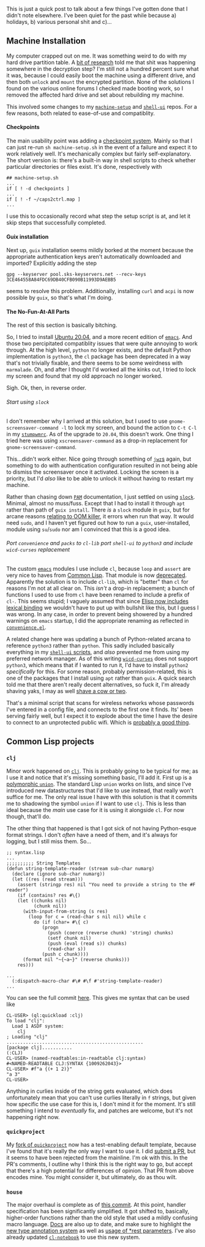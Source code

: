 This is just a quick post to talk about a few things I've gotten done that I didn't note elsewhere. I've been quiet for the past while because a) holidays, b) various personal shit and c)...

## Machine Installation

My computer crapped out on me. It was something weird to do with my hard drive partition table. A [bit of research](https://askubuntu.com/questions/837143/failed-to-connect-to-lvmetad) told me that shit was happening somewhere in the decryption step? I'm still not a hundred percent sure what it was, because I could easily boot the machine using a different drive, and then both `unlock` and `mount` the encrypted partition. None of the solutions I found on the various online forums I checked made booting work, so I removed the affected hard drive and set about rebuilding my machine.

This involved some changes to my [`machine-setup`](https://github.com/inaimathi/machine-setup) and [`shell-ui`](https://github.com/inaimathi/shell-ui) repos. For a few reasons, both related to ease-of-use and compatiblity.

#### Checkpoints

The main usability point was adding a [checkpoint system](https://github.com/inaimathi/machine-setup/commit/84761de9e0a22432cb978c9b230f4d189379b177). Mainly so that I can just re-run `sh machine-setup.sh` in the event of a failure and expect it to work relatively well. It's mechanically complex but fairly self-explanatory. The short version is: there's a built-in way in shell scripts to check whether particular directories or files exist. It's done, respectively with

```
## machine-setup.sh
...
if [ ! -d checkpoints ]
...
if [ ! -f ~/caps2ctrl.map ]
...
```

I use this to occasionally record what step the setup script is at, and let it skip steps that successfully completed.

#### Guix installation

Next up, `guix` installation seems mildly borked at the moment because the appropriate authentication keys aren't automatically downloaded and imported? Explicitly adding the step


```
gpg --keyserver pool.sks-keyservers.net --recv-keys 3CE464558A84FDC69DB40CFB090B11993D9AEBB5
```

seems to resolve this problem. Additionally, installing `curl` and `acpi` is now possible by `guix`, so that's what I'm doing.

#### The No-Fun-At-All Parts

The rest of this section is basically bitching.

So, I tried to install [Ubuntu 20.04](https://releases.ubuntu.com/20.04/), and a more recent edition of [`emacs`](https://www.gnu.org/software/emacs/). And those two percipitated compatiblity issues that were quite annoying to work through. At the high level, `python` no longer exists, and the default Python implementation is `python3`, the `cl` package has been deprecated in a way that's not trivially fixable, and there seems to be some weirdness with `marmalade`. Oh, and after I thought I'd worked all the kinks out, I tried to lock my screen and found that my old approach no longer worked.

Sigh. Ok, then, in reverse order.

###### Start using `slock`

I don't remember why I arrived at this solution, but I used to use `gnome-screensaver-command -l` to lock my screen, and bound the action to `C-t C-l` in my [`stumpwmrc`](https://github.com/inaimathi/machine-setup/blob/master/stumpwmrc). As of the upgrade to `20.04`, this doesn't work. One thing I tried here was using `xscreensaver-command` as a drop-in replacement for `gnome-screensaver-command`.

This...didn't work either. Nice going through something of [`jwz`s](https://www.jwz.org/) again, but something to do with authentication configuration resulted in not being able to dismiss the screensaver once it activated. Locking the screen is a priority, but I'd _also_ like to be able to unlock it without having to restart my machine.

Rather than chasing down [`PAM`](http://manpages.ubuntu.com/manpages/bionic/man5/pam.conf.5.html) documentation, I just settled on using [`slock`](https://tools.suckless.org/slock/). Minimal, almost no muss/fuss. Except that I had to install it through `apt` rather than path of `guix install`. There _is_ a `slock` module in `guix`, but for arcane reasons [relating to OOM killer](https://github.com/NixOS/nixpkgs/issues/9656), it errors when run that way. It would need `sudo`, and I haven't yet figured out how to run a `guix`, user-installed, module using `su`/`sudo` nor am I convinced that this is a good idea.

###### Port `convenience` and `packs` to `cl-lib` port `shell-ui` to `python3` and include `wicd-curses` replacement

The custom [`emacs`](https://www.gnu.org/software/emacs/) modules I use include `cl`, because `loop` and `assert` are very nice to haves from [Common Lisp](https://common-lisp.net/). That module is now [deprecated](https://github.com/kiwanami/emacs-epc/issues/35). Apparently the solution is to include `cl-lib`, which is "better" than `cl` for reasons I'm not at all clear on. This _isn't_ a drop-in replacement; a bunch of functions I used to use from `cl` have been renamed to include a prefix of `cl-`. This seems stupid; I vaguely assumed that since [Elisp now includes lexical binding](https://www.gnu.org/software/emacs/manual/html_node/elisp/Lexical-Binding.html) we wouldn't have to put up with bullshit like this, but I guess I was wrong. In any case, in order to prevent being showered by a hundred warnings on `emacs` startup, I did the appropriate renaming as reflected in [`convenience.el`](https://github.com/inaimathi/machine-setup/blob/bd091cff8e2847c30bd76154bf0088747a11780d/convenience.el).

A related change here was updating a bunch of Python-related arcana to reference `python3` rather than `python`. This sadly included basically everything in my [`shell-ui` scripts](https://github.com/inaimathi/shell-ui/tree/6aa80f97cc7d1092449d76fa64c1f4539a50465b/python), and _also_ prevented me from using my preferred network manager. As of this writing [`wicd-curses`](https://linux.die.net/man/8/wicd-curses) does not support `python3`, which means that if I wanted to run it, I'd have to install `python2` _specifically_ for this. For some reason, probably permission-related, this is one of the packages that I install using `apt` rather than `guix`. A quick search told me that there aren't really decent alternatives, so fuck it, I'm already shaving yaks, I may as well [shave a cow or two](https://github.com/inaimathi/shell-ui/blob/6aa80f97cc7d1092449d76fa64c1f4539a50465b/python/wlan).

That's a minimal script that scans for wireless networks whose passwords I've entered in a config file, and connects to the first one it finds. Its' been serving fairly well, but I expect it to explode about the time I have the desire to connect to an unprotected public wifi. Which is [probably a good thing](https://www.finjanmobile.com/the-dangers-of-using-unsecured-wi-fi/).

## Common Lisp projects

### `clj`

Minor work happened on [`clj`](https://github.com/inaimathi/clj). This is probably going to be typical for me; as I use it and notice that it's missing something basic, I'll add it. First up is a [polymorphic `union`](https://github.com/inaimathi/clj/commit/cdf700a54ba2db6403adb86b969cf169aec8118b). The standard Lisp `union` works on lists, and since I've introduced new datastructures that I'd like to use instead, that really won't suffice for me. The only real issue I have with this solution is that it commits me to shadowing the symbol `union` if I want to use `clj`. This is less than ideal because the _main_ use case for it is using it alongside `cl`. For now though, that'll do.

The other thing that happened is that I got sick of not having Python-esque format strings. I don't _often_ have a need of them, and it's always for logging, but I still miss them. So...

```
;; syntax.lisp
...
;;;;;;;;;; String Templates
(defun string-template-reader (stream sub-char numarg)
  (declare (ignore sub-char numarg))
  (let ((res (read stream)))
    (assert (stringp res) nil "You need to provide a string to the #F reader")
    (if (contains? res #\{)
	(let ((chunks nil)
	      (chunk nil))
	  (with-input-from-string (s res)
	    (loop for c = (read-char s nil nil) while c
		  do (if (char= #\{ c)
			 (progn
			   (push (coerce (reverse chunk) 'string) chunks)
			   (setf chunk nil)
			   (push (eval (read s)) chunks)
			   (read-char s))
			 (push c chunk))))
	  (format nil "~{~a~}" (reverse chunks)))
	res)))

...
  (:dispatch-macro-char #\# #\f #'string-template-reader)
...
```
You can see the full commit [here](https://github.com/inaimathi/clj/commit/06682ecf822d23455fc9c2cffc588be1f6aa3285). This gives me syntax that can be used like

```
CL-USER> (ql:quickload :clj)
To load "clj":
  Load 1 ASDF system:
    clj
; Loading "clj"
..................................................
[package clj]...........
(:CLJ)
CL-USER> (named-readtables:in-readtable clj:syntax)
#<NAMED-READTABLE CLJ:SYNTAX {1009262043}>
CL-USER> #f"a {(+ 1 2)}"
"a 3"
CL-USER>
```

Anything in curlies inside of the string gets evaluated, which does unfortunately mean that you can't use curlies literally in `f` strings, but given how specific the use case for this is, I don't mind it for the moment. It's still something I intend to _eventually_ fix, and patches are welcome, but it's not happening right now.

### `quickproject`

My [fork of `quickproject`](https://github.com/inaimathi/quickproject) now has a test-enabling default template, because I've found that it's really the only way I want to use it. I did [submit a PR](https://github.com/xach/quickproject/pull/37), but it seems to have been rejected from the mainline. I'm ok with this. In the PR's comments, I outline why I think this is the right way to go, but accept that there's a high potential for differences of opinion. That PR from above encodes mine. You might consider it, but ultimately, do as thou wilt.

### `house`

The major overhaul is complete as of [this commit](https://github.com/inaimathi/house/tree/282bbb9f694da10c3cd765074faeabda21296baa). At this point, handler specification has been significantly simplified. It got shifted to, basically, higher-order functions rather than the old style that used a mildly confusing macro language. [Docs](https://github.com/inaimathi/house/tree/282bbb9f694da10c3cd765074faeabda21296baa#usage) are also up to date, and make sure to highlight the [new type annotation system](https://github.com/inaimathi/house/tree/282bbb9f694da10c3cd765074faeabda21296baa#using-the-type-annotations) as well as [usage of *rest parameters](https://github.com/inaimathi/house/tree/282bbb9f694da10c3cd765074faeabda21296baa#setting-up-rest-parameters). I've also already updated [`cl-notebook`](https://github.com/inaimathi/cl-notebook) to use this new system.
